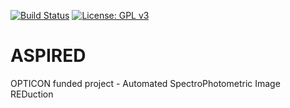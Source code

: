 [![Build Status](https://travis-ci.com/cylammarco/gASPIRED.svg?token=rvvz64qHmkV5zAvR5c63&branch=electron-prototype)](https://travis-ci.com/cylammarco/gASPIRED)
[![License: GPL v3](https://img.shields.io/badge/License-GPL%20v3-blue.svg)](https://www.gnu.org/licenses/gpl-3.0.html)

# ASPIRED
OPTICON funded project - Automated SpectroPhotometric Image REDuction
